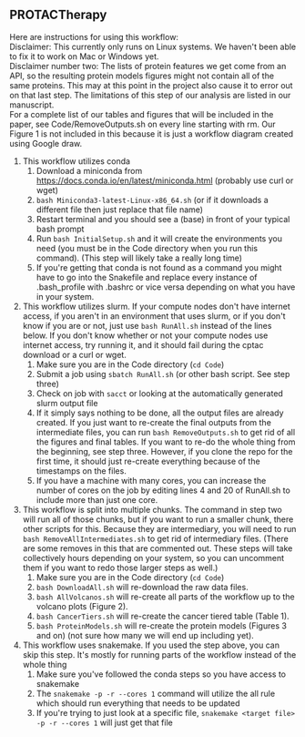 ## PROTACTherapy

Here are instructions for using this workflow:  
Disclaimer: This currently only runs on Linux systems. We haven't been able to fix it to work on Mac or Windows yet.  
Disclaimer number two: The lists of protein features we get come from an API, so the resulting protein models figures might not contain all of the same proteins. This may at this point in the project also cause it to error out on that last step. The limitations of this step of our analysis are listed in our manuscript.  
For a complete list of our tables and figures that will be included in the paper, see Code/RemoveOutputs.sh on every line starting with rm. Our Figure 1 is not included in this because it is just a workflow diagram created using Google draw.  
1. This workflow utilizes conda
    1. Download a miniconda from https://docs.conda.io/en/latest/miniconda.html (probably use curl or wget)
    2. ```bash Miniconda3-latest-Linux-x86_64.sh``` (or if it downloads a different file then just replace that file name)
    3. Restart terminal and you should see a (base) in front of your typical bash prompt
    4. Run ```bash InitialSetup.sh``` and it will create the environments you need (you must be in the Code directory when you run this command). (This step will likely take a really long time)
    5. If you're getting that conda is not found as a command you might have to go into the Snakefile and replace every instance of .bash_profile with .bashrc or vice versa depending on what you have in your system.
2. This workflow utilizes slurm. If your compute nodes don't have internet access, if you aren't in an environment that uses slurm, or if you don't know if you are or not, just use ```bash RunAll.sh``` instead of the lines below. If you don't know whether or not your compute nodes use internet access, try running it, and it should fail during the cptac download or a curl or wget.
    1. Make sure you are in the Code directory (```cd Code```)
    2. Submit a job using ```sbatch RunAll.sh``` (or other bash script. See step three)
    3. Check on job with ```sacct``` or looking at the automatically generated slurm output file
    4. If it simply says nothing to be done, all the output files are already created. If you just want to re-create the final outputs from the intermediate files, you can run ```bash RemoveOutputs.sh``` to get rid of all the figures and final tables. If you want to re-do the whole thing from the beginning, see step three. However, if you clone the repo for the first time, it should just re-create everything because of the timestamps on the files.
    5. If you have a machine with many cores, you can increase the number of cores on the job by editing lines 4 and 20 of RunAll.sh to include more than just one core.
3. This workflow is split into multiple chunks. The command in step two will run all of those chunks, but if you want to run a smaller chunk, there other scripts for this. Because they are intermediary, you will need to run ```bash RemoveAllIntermediates.sh``` to get rid of intermediary files. (There are some removes in this that are commented out. These steps will take collectively hours depending on your system, so you can uncomment them if you want to redo those larger steps as well.)
    1. Make sure you are in the Code directory (```cd Code```)
    2. ```bash DownloadAll.sh``` will re-download the raw data files.
    3. ```bash AllVolcanos.sh``` will re-create all parts of the workflow up to the volcano plots (Figure 2).
    4. ```bash CancerTiers.sh``` will re-create the cancer tiered table (Table 1).
    5. ```bash ProteinModels.sh``` will re-create the protein models (Figures 3 and on) (not sure how many we will end up including yet).
4. This workflow uses snakemake. If you used the step above, you can skip this step. It's mostly for running parts of the workflow instead of the whole thing
    1. Make sure you've followed the conda steps so you have access to snakemake
    2. The ```snakemake -p -r --cores 1``` command will utilize the all rule which should run everything that needs to be updated
    3. If you're trying to just look at a specific file, ```snakemake <target file> -p -r --cores 1``` will just get that file
